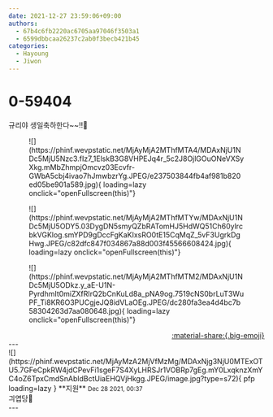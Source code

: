 ```yaml
---
date: 2021-12-27 23:59:06+09:00
authors:
  - 67b4c6fb2220ac6705aa97046f3503a1
  - 6599dbbcaa26237c2ab0f3becb421b45
categories:
  - Hayoung
  - Jiwon
---
```


# 0-59404

<div class="post-container" markdown="1">
<div class="content-container md-sidebar__scrollwrap" markdown="1">

규리야 생일축하한다~~!!🍊
<figure markdown="1">
![](https://phinf.wevpstatic.net/MjAyMjA2MThfMTA4/MDAxNjU1NDc5MjU5Nzc3.fIz7_1ElskB3G8VHPEJq4r_5c2J8OjlGOuONeVXSyXkg.mMbZhmpjOmcvz03Ecvfr-GWbA5cbj4ivao7hJmwbzrYg.JPEG/e237503844fb4af981b820ed05be901a589.jpg){ loading=lazy onclick="openFullscreen(this)"}
</figure>

<figure markdown="1">
![](https://phinf.wevpstatic.net/MjAyMjA2MThfMTYw/MDAxNjU1NDc5MjU5ODY5.03DygDN5smyQZbRATomHJ5HdWQ51Ch60ylrcbkVGKlog.smYPD9gDccFgKaKIxsRO0tE15CqMqZ_5vF3UgrkDgHwg.JPEG/c82dfc847f034867a88d003f45566608424.jpg){ loading=lazy onclick="openFullscreen(this)"}
</figure>

<figure markdown="1">
![](https://phinf.wevpstatic.net/MjAyMjA2MThfMTM2/MDAxNjU1NDc5MjU5ODkz.y_aE-U1N-PyrdhmIt0miZXfRIrQ2bCnKuLd8a_pNA9og.7519cNS0brLuT3WuPF_Ti8KR6O3PUCgjeJQ8idVLaOEg.JPEG/dc280fa3ea4d4bc7b58304263d7aa080648.jpg){ loading=lazy onclick="openFullscreen(this)"}
</figure>


</div>
</div>

<div style="text-align: right;" markdown="1">
<a href="https://weverse.io/fromis9/artist/0-59404" style="text-align: right;">:material-share:{.big-emoji}</a>
</div>
---

<div class="comments-container md-sidebar__scrollwrap" markdown="1">
<div class="comment" markdown="1">
<div class='id-container' markdown="1">
![](https://phinf.wevpstatic.net/MjAyMzA2MjVfMzMg/MDAxNjg3NjU0MTExOTU5.7GFeCpkRW4jdCPevFi1sgeF7S4XyLHRSJr1VOBRp7gEg.mY0LxqknzXmYC4oZ6TpxCmdSnAbldBctUiaEHQVjHkgg.JPEG/image.jpg?type=s72){ pfp loading=lazy }
**<span class="artist">지원</span>** <small>Dec 28 2021, 00:37</small><br>
</div>
<div class='comment-body' markdown="1">
긔엽당💙
</div>
</div>
</div>
---
